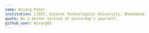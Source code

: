 ```yaml
--- 
name: Nisarg Patel  
institution: LJIET, Gujarat Technological University, Ahmedabad  
quote: Be a better version of yesterday's yourself. 
github_user: Nisarg03 
---
```

